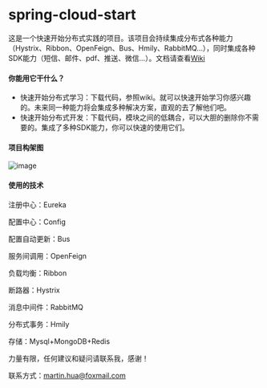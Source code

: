 # spring-cloud-start

这是一个快速开始分布式实践的项目。该项目会持续集成分布式各种能力（Hystrix、Ribbon、OpenFeign、Bus、Hmily、RabbitMQ…），同时集成各种SDK能力（短信、邮件、pdf、推送、微信…）。文档请查看[Wiki](https://github.com/huaPeiLiang/spring-cloud-start/wiki)

#### 你能用它干什么？

* 快速开始分布式学习：下载代码，参照wiki。就可以快速开始学习你感兴趣的。未来同一种能力将会集成多种解决方案，直观的去了解他们吧。
* 快速开始分布式开发：下载代码，模块之间的低耦合，可以大胆的删除你不需要的。集成了多种SDK能力，你可以快速的使用它们。

#### 项目构架图

![image](https://raw.githubusercontent.com/wiki/huaPeiLiang/spring-cloud-start/img/Spring%20Cloud%20Start.png)

#### 使用的技术

注册中心：Eureka

配置中心：Config

配置自动更新：Bus

服务间调用：OpenFeign

负载均衡：Ribbon

断路器：Hystrix

消息中间件：RabbitMQ

分布式事务：Hmily

存储：Mysql+MongoDB+Redis



力量有限，任何建议和疑问请联系我，感谢！

联系方式：martin.hua@foxmail.com
